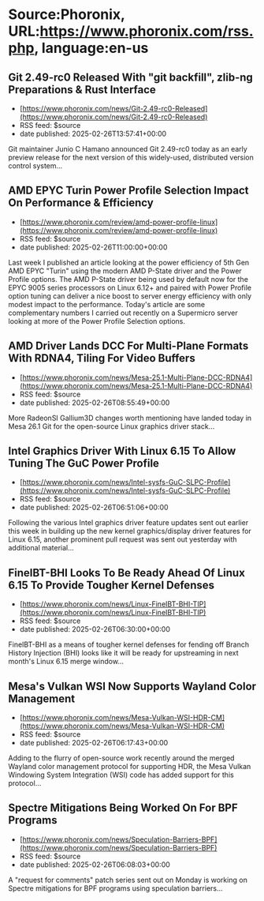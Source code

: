 # Source:Phoronix, URL:https://www.phoronix.com/rss.php, language:en-us

## Git 2.49-rc0 Released With "git backfill", zlib-ng Preparations & Rust Interface
 - [https://www.phoronix.com/news/Git-2.49-rc0-Released](https://www.phoronix.com/news/Git-2.49-rc0-Released)
 - RSS feed: $source
 - date published: 2025-02-26T13:57:41+00:00

Git maintainer Junio C Hamano announced Git 2.49-rc0 today as an early preview release for the next version of this widely-used, distributed version control system...

## AMD EPYC Turin Power Profile Selection Impact On Performance & Efficiency
 - [https://www.phoronix.com/review/amd-power-profile-linux](https://www.phoronix.com/review/amd-power-profile-linux)
 - RSS feed: $source
 - date published: 2025-02-26T11:00:00+00:00

Last week I published an article looking at the power efficiency of 5th Gen AMD EPYC "Turin" using the modern AMD P-State driver and the Power Profile options. The AMD P-State driver being used by default now for the EPYC 9005 series processors on Linux 6.12+ and paired with Power Profile option tuning can deliver a nice boost to server energy efficiency with only modest impact to the performance. Today's article are some complementary numbers I carried out recently on a Supermicro server looking at more of the Power Profile Selection options.

## AMD Driver Lands DCC For Multi-Plane Formats With RDNA4, Tiling For Video Buffers
 - [https://www.phoronix.com/news/Mesa-25.1-Multi-Plane-DCC-RDNA4](https://www.phoronix.com/news/Mesa-25.1-Multi-Plane-DCC-RDNA4)
 - RSS feed: $source
 - date published: 2025-02-26T08:55:49+00:00

More RadeonSI Gallium3D changes worth mentioning have landed today in Mesa 26.1 Git for the open-source Linux graphics driver stack...

## Intel Graphics Driver With Linux 6.15 To Allow Tuning The GuC Power Profile
 - [https://www.phoronix.com/news/Intel-sysfs-GuC-SLPC-Profile](https://www.phoronix.com/news/Intel-sysfs-GuC-SLPC-Profile)
 - RSS feed: $source
 - date published: 2025-02-26T06:51:06+00:00

Following the various Intel graphics driver feature updates sent out earlier this week in building up the new kernel graphics/display driver features for Linux 6.15, another prominent pull request was sent out yesterday with additional material...

## FineIBT-BHI Looks To Be Ready Ahead Of Linux 6.15 To Provide Tougher Kernel Defenses
 - [https://www.phoronix.com/news/Linux-FineIBT-BHI-TIP](https://www.phoronix.com/news/Linux-FineIBT-BHI-TIP)
 - RSS feed: $source
 - date published: 2025-02-26T06:30:00+00:00

FineIBT-BHI as a means of tougher kernel defenses for fending off Branch History Injection (BHI) looks like it will be ready for upstreaming in next month's Linux 6.15 merge window...

## Mesa's Vulkan WSI Now Supports Wayland Color Management
 - [https://www.phoronix.com/news/Mesa-Vulkan-WSI-HDR-CM](https://www.phoronix.com/news/Mesa-Vulkan-WSI-HDR-CM)
 - RSS feed: $source
 - date published: 2025-02-26T06:17:43+00:00

Adding to the flurry of open-source work recently around the merged Wayland color management protocol for supporting HDR, the Mesa Vulkan Windowing System Integration (WSI) code has added support for this protocol...

## Spectre Mitigations Being Worked On For BPF Programs
 - [https://www.phoronix.com/news/Speculation-Barriers-BPF](https://www.phoronix.com/news/Speculation-Barriers-BPF)
 - RSS feed: $source
 - date published: 2025-02-26T06:08:03+00:00

A "request for comments" patch series sent out on Monday is working on Spectre mitigations for BPF programs using speculation barriers...

